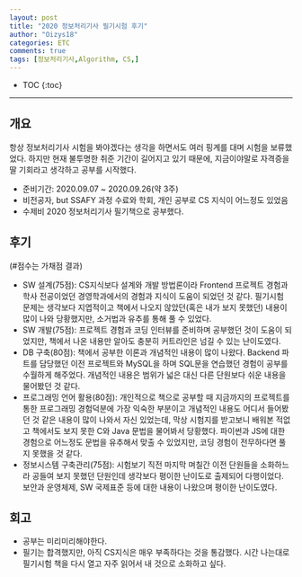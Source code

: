 ```yaml
---
layout: post
title: "2020 정보처리기사 필기시험 후기"
author: "Oizys18"
categories: ETC
comments: true
tags: [정보처리기사,Algorithm, CS,]
---
```


* TOC 
{:toc}
* * *

## 개요
항상 정보처리기사 시험을 봐야겠다는 생각을 하면서도 여러 핑계를 대며 시험을 보류했었다. 하지만 현재 불투명한 취준 기간이 길어지고 있기 때문에, 지금이야말로 자격증을 딸 기회라고 생각하고 공부를 시작했다. 


- 준비기간: 2020.09.07 ~ 2020.09.26(약 3주)
- 비전공자, but SSAFY 과정 수료와 학회, 개인 공부로 CS 지식이 어느정도 있었음 
- 수제비 2020 정보처리기사 필기책으로 공부했다.


## 후기
(#점수는 가채점 결과)
- SW 설계(75점): CS지식보다 설계와 개발 방법론이라 Frontend 프로젝트 경험과 학사 전공이었던 경영학과에서의 경험과 지식이 도움이 되었던 것 같다. 필기시험 문제는 생각보다 지엽적이고 책에서 나오지 않았던(혹은 내가 보지 못했던) 내용이 많이 나와 당황했지만, 소거법과 유추를 통해 풀 수 있었다. 
- SW 개발(75점): 프로젝트 경험과 코딩 인터뷰를 준비하며 공부했던 것이 도움이 되었지만, 책에서 나온 내용만 알아도 충분히 커트라인은 넘길 수 있는 난이도였다. 
- DB 구축(80점): 책에서 공부한 이론과 개념적인 내용이 많이 나왔다. Backend 파트를 담당했던 이전 프로젝트와 MySQL을 하며 SQL문을 연습했던 경험이 공부를 수월하게 해주었다. 개념적인 내용은 범위가 넓은 대신 다른 단원보다 쉬운 내용을 물어봤던 것 같다. 
- 프로그래밍 언어 활용(80점): 개인적으로 책으로 공부할 때 지금까지의 프로젝트를 통한 프로그래밍 경험덕분에 가장 익숙한 부분이고 개념적인 내용도 어디서 들어봤던 것 같은 내용이 많이 나와서 자신 있었는데, 막상 시험지를 받고보니 배워본 적없고 책에서도 보지 못한 C와 Java 문법을 물어봐서 당황했다. 파이썬과 JS에 대한 경험으로 어느정도 문법을 유추해서 맞출 수 있었지만, 코딩 경험이 전무하다면 풀지 못했을 것 같다. 
- 정보시스템 구축관리(75점): 시험보기 직전 마지막 며칠간 이전 단원들을 소화하느라 공들여 보지 못했던 단원인데 생각보다 평이한 난이도로 출제되어 다행이었다. 보안과 운영체제, SW 국제표준 등에 대한 내용이 나왔으며 평이한 난이도였다.  

## 회고 
- 공부는 미리미리해야한다. 
- 필기는 합격했지만, 아직 CS지식은 매우 부족하다는 것을 통감했다. 시간 나는대로 필기시험 책을 다시 열고 자주 읽어서 내 것으로 소화하고 싶다. 